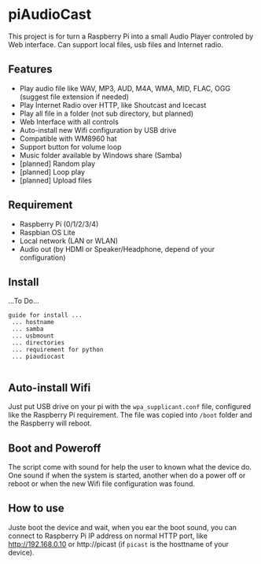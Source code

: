# piAudioCast

This project is for turn a Raspberry Pi into a small Audio Player controled by Web interface. Can support local files, usb files and Internet radio.

## Features

* Play audio file like WAV, MP3, AUD, M4A, WMA, MID, FLAC, OGG (suggest file extension if needed)
* Play Internet Radio over HTTP, like Shoutcast and Icecast
* Play all file in a folder (not sub directory, but planned)
* Web Interface with all controls
* Auto-install new Wifi configuration by USB drive
* Compatible with WM8960 hat
* Support button for volume loop
* Music folder available by Windows share (Samba)
* [planned] Random play
* [planned] Loop play
* [planned] Upload files

## Requirement

* Raspberry Pi (0/1/2/3/4)
* Raspbian OS Lite
* Local network (LAN or WLAN)
* Audio out (by HDMI or Speaker/Headphone, depend of your configuration)

## Install

 ...To Do...
```
guide for install ...
 ... hostname
 ... samba
 ... usbmount
 ... directories
 ... requirement for python
 ... piaudiocast
 
```
 
## Auto-install Wifi

Just put USB drive on your pi with the `wpa_supplicant.conf` file, configured like the Raspberry Pi requirement. The file was copied into `/boot` folder and the Raspberry will reboot.

## Boot and Poweroff

The script come with sound for help the user to known what the device do. One sound if when the system is started, another when do a power off or reboot or when the new Wifi file configuration was found.

## How to use

Juste boot the device and wait, when you ear the boot sound, you can connect to Raspberry Pi IP address on normal HTTP port, like http://192.168.0.10 or http://picast (if `picast` is the hosttname of your device).
